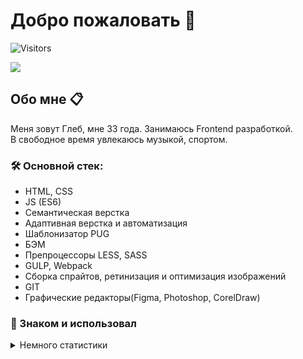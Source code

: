 <!---
pomehy/pomehy is a ✨ special ✨ repository because its `README.md` (this file) appears on your GitHub profile.
You can click the Preview link to take a look at your changes.
--->



# Добро пожаловать 👋
![Visitors](https://visitor-badge.glitch.me/badge?page_id=pomehy)


<a target="_blank" href="https://t.me/cottong"><img src="https://img.shields.io/badge/Telegram-000000?style=plastic&logo=Telegram&labelColor=black"/></a>

## Обо мне 📋

  Меня зовут Глеб, мне 33 года. Занимаюсь Frontend разработкой.<br/>
  В свободное время увлекаюсь музыкой, спортом. <br/>

<h3>🛠 Основной стек:</h3>

- HTML, CSS
- JS (ES6)
- Семантическая верстка
- Адаптивная верстка и автоматизация
- Шаблонизатор PUG
- БЭМ
- Препроцессоры LESS, SASS
- GULP, Webpack
- Сборка спрайтов, ретинизация и оптимизация изображений
- GIT
- Графические редакторы(Figma, Photoshop, CorelDraw)


<h3>🔨 Знаком и использовал</h3>


<details>
<summary>Немного статистики</summary>
<img height="140px" src="https://github-readme-stats.vercel.app/api?username=pomehy&hide_title=true&hide_border=true&show_icons=true&include_all_commits=true&count_private=true&line_height=21&text_color=000&icon_color=000&bg_color=ea6161,ffc64d,fffc4d,52fa5a,4dfcff,c64dff&theme=graywhite" /><br>
<!--START_SECTION:waka-->
<!--END_SECTION:waka-->
</details>
